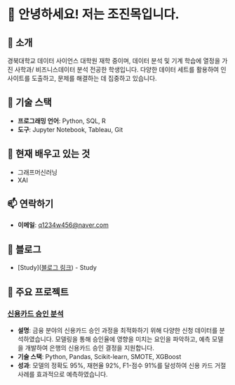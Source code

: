 # 👋 안녕하세요! 저는 조진목입니다.

## 🌟 소개
경북대학교 데이터 사이언스 대학원 재학 중이며, 데이터 분석 및 기계 학습에 열정을 가진 사학과/ 비즈니스데이터 분석 전공한 학생입니다. 다양한 데이터 세트를 활용하여 인사이트를 도출하고, 문제를 해결하는 데 집중하고 있습니다. 


## 🔧 기술 스택
- **프로그래밍 언어**: Python, SQL, R
- **도구**: Jupyter Notebook, Tableau, Git

## 🌱 현재 배우고 있는 것
- 그래프머신러닝
- XAI

## 📫 연락하기
- **이메일**: [q1234w456@naver.com](mailto:q1234w456@naver.com)


## 📝 블로그
- [Study]([블로그 링크](https://aivle.tistory.com/category/%5BKT%20AIVLE%20SCHOOL%5D)) - Study

## 📂 주요 프로젝트
### [신용카드 승인 분석](링크)
- **설명**: 금융 분야의 신용카드 승인 과정을 최적화하기 위해 다양한 신청 데이터를 분석하였습니다. 모델링을 통해 승인율에 영향을 미치는 요인을 파악하고, 예측 모델을 개발하여 은행의 신용카드 승인 결정을 지원합니다.
- **기술 스택**: Python, Pandas, Scikit-learn, SMOTE, XGBoost
- **성과**: 모델의 정확도 95%, 재현율 92%, F1-점수 91%를 달성하여 신용 카드 거절 사례를 효과적으로 예측하였습니다.
